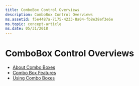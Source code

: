 ```yaml
---
title: ComboBox Control Overviews
description: ComboBox Control Overviews
ms.assetid: f5e4487a-7175-4233-8a04-fb8e38ef3e6e
ms.topic: concept-article
ms.date: 05/31/2018
---
```


# ComboBox Control Overviews

-   [About Combo Boxes](about-combo-boxes.md)
-   [Combo Box Features](combo-box-features.md)
-   [Using Combo Boxes](using-combo-boxes.md)

 

 




